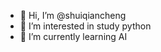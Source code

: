- 👋 Hi, I’m @shuiqiancheng
- 👀 I’m interested in study python
- 🌱 I’m currently learning AI


<!---
shuiqiancheng/shuiqiancheng is a ✨ special ✨ repository because its `README.md` (this file) appears on your GitHub profile.
You can click the Preview link to take a look at your changes.
--->
